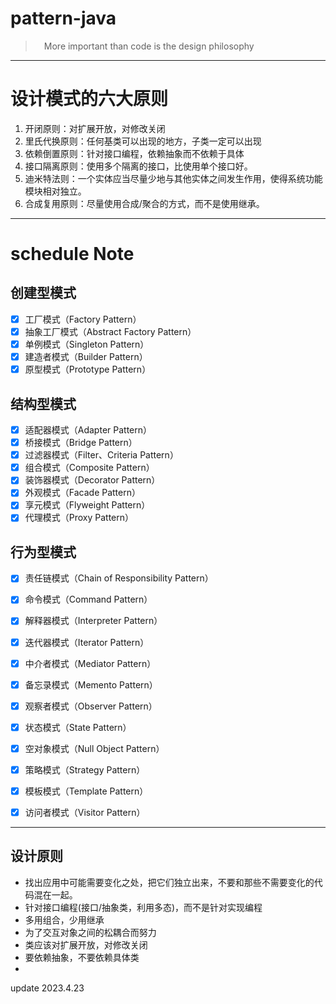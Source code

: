 # pattern-java
>&emsp;More important than code is the design philosophy

---
# 设计模式的六大原则
1. 开闭原则：对扩展开放，对修改关闭
2. 里氏代换原则：任何基类可以出现的地方，子类一定可以出现
3. 依赖倒置原则：针对接口编程，依赖抽象而不依赖于具体
4. 接口隔离原则：使用多个隔离的接口，比使用单个接口好。
5. 迪米特法则：一个实体应当尽量少地与其他实体之间发生作用，使得系统功能模块相对独立。
6. 合成复用原则：尽量使用合成/聚合的方式，而不是使用继承。


---

# schedule Note

## 创建型模式

- [x] 工厂模式（Factory Pattern）
- [x] 抽象工厂模式（Abstract Factory Pattern）
- [x] 单例模式（Singleton Pattern）
- [x] 建造者模式（Builder Pattern）
- [x] 原型模式（Prototype Pattern）

## 结构型模式

- [x] 适配器模式（Adapter Pattern）
- [x] 桥接模式（Bridge Pattern）
- [x] 过滤器模式（Filter、Criteria Pattern）
- [x] 组合模式（Composite Pattern）
- [x] 装饰器模式（Decorator Pattern）
- [x] 外观模式（Facade Pattern）
- [x] 享元模式（Flyweight Pattern）
- [x] 代理模式（Proxy Pattern）

## 行为型模式

- [x] 责任链模式（Chain of Responsibility Pattern）
- [x] 命令模式（Command Pattern）
- [x] 解释器模式（Interpreter Pattern）
- [x] 迭代器模式（Iterator Pattern）
- [x] 中介者模式（Mediator Pattern）
- [x] 备忘录模式（Memento Pattern）
- [x] 观察者模式（Observer Pattern）
- [x] 状态模式（State Pattern）
- [x] 空对象模式（Null Object Pattern）
- [x] 策略模式（Strategy Pattern）
- [x] 模板模式（Template Pattern）
- [x] 访问者模式（Visitor Pattern）


---
## 设计原则
- 找出应用中可能需要变化之处，把它们独立出来，不要和那些不需要变化的代码混在一起。
- 针对接口编程(接口/抽象类，利用多态)，而不是针对实现编程
- 多用组合，少用继承
- 为了交互对象之间的松耦合而努力
- 类应该对扩展开放，对修改关闭
- 要依赖抽象，不要依赖具体类
- 


update 2023.4.23